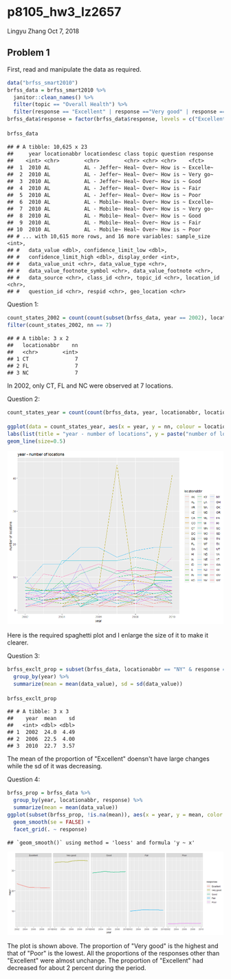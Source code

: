 p8105\_hw3\_lz2657
================
Lingyu Zhang
Oct 7, 2018

Problem 1
---------

First, read and manipulate the data as required.

``` r
data("brfss_smart2010")
brfss_data = brfss_smart2010 %>%
  janitor::clean_names() %>%
  filter(topic == "Overall Health") %>%
  filter(response == "Excellent" | response =="Very good" | response == "Good" | response == "Fair" | response =="Poor")
brfss_data$response = factor(brfss_data$response, levels = c("Excellent", "Very good", "Good", "Fair", "Poor"))

brfss_data
```

    ## # A tibble: 10,625 x 23
    ##     year locationabbr locationdesc class topic question response
    ##    <int> <chr>        <chr>        <chr> <chr> <chr>    <fct>   
    ##  1  2010 AL           AL - Jeffer~ Heal~ Over~ How is ~ Excelle~
    ##  2  2010 AL           AL - Jeffer~ Heal~ Over~ How is ~ Very go~
    ##  3  2010 AL           AL - Jeffer~ Heal~ Over~ How is ~ Good    
    ##  4  2010 AL           AL - Jeffer~ Heal~ Over~ How is ~ Fair    
    ##  5  2010 AL           AL - Jeffer~ Heal~ Over~ How is ~ Poor    
    ##  6  2010 AL           AL - Mobile~ Heal~ Over~ How is ~ Excelle~
    ##  7  2010 AL           AL - Mobile~ Heal~ Over~ How is ~ Very go~
    ##  8  2010 AL           AL - Mobile~ Heal~ Over~ How is ~ Good    
    ##  9  2010 AL           AL - Mobile~ Heal~ Over~ How is ~ Fair    
    ## 10  2010 AL           AL - Mobile~ Heal~ Over~ How is ~ Poor    
    ## # ... with 10,615 more rows, and 16 more variables: sample_size <int>,
    ## #   data_value <dbl>, confidence_limit_low <dbl>,
    ## #   confidence_limit_high <dbl>, display_order <int>,
    ## #   data_value_unit <chr>, data_value_type <chr>,
    ## #   data_value_footnote_symbol <chr>, data_value_footnote <chr>,
    ## #   data_source <chr>, class_id <chr>, topic_id <chr>, location_id <chr>,
    ## #   question_id <chr>, respid <chr>, geo_location <chr>

Question 1:

``` r
count_states_2002 = count(count(subset(brfss_data, year == 2002), locationabbr, locationdesc), locationabbr)
filter(count_states_2002, nn == 7)
```

    ## # A tibble: 3 x 2
    ##   locationabbr    nn
    ##   <chr>        <int>
    ## 1 CT               7
    ## 2 FL               7
    ## 3 NC               7

In 2002, only CT, FL and NC were observed at 7 locations.

Question 2:

``` r
count_states_year = count(count(brfss_data, year, locationabbr, locationdesc), year, locationabbr)

ggplot(data = count_states_year, aes(x = year, y = nn, colour = locationabbr)) +
labs(list(title = "year - number of locations", y = paste("number of locations"))) + 
geom_line(size=0.5)
```

![](p8105_hw3_lz2657_files/figure-markdown_github/problem1_question2-1.png)

Here is the required spaghetti plot and I enlarge the size of it to make it clearer.

Question 3:

``` r
brfss_exclt_prop = subset(brfss_data, locationabbr == "NY" & response == "Excellent" & (year == 2002 | year == 2006 | year == 2010)) %>%
  group_by(year) %>%
  summarize(mean = mean(data_value), sd = sd(data_value))

brfss_exclt_prop
```

    ## # A tibble: 3 x 3
    ##    year  mean    sd
    ##   <int> <dbl> <dbl>
    ## 1  2002  24.0  4.49
    ## 2  2006  22.5  4.00
    ## 3  2010  22.7  3.57

The mean of the proportion of "Excellent" doensn't have large changes while the sd of it was decreasing.

Question 4:

``` r
brfss_prop = brfss_data %>%
  group_by(year, locationabbr, response) %>%
  summarize(mean = mean(data_value))
ggplot(subset(brfss_prop, !is.na(mean)), aes(x = year, y = mean, color = response)) + 
  geom_smooth(se = FALSE) + 
  facet_grid(. ~ response)
```

    ## `geom_smooth()` using method = 'loess' and formula 'y ~ x'

![](p8105_hw3_lz2657_files/figure-markdown_github/problem1_question4-1.png)

The plot is shown above. The proportion of "Very good" is the highest and that of "Poor" is the lowest. All the proportions of the responses other than "Excellent" were almost unchange. The proportion of "Excellent" had decreased for about 2 percent during the period.
